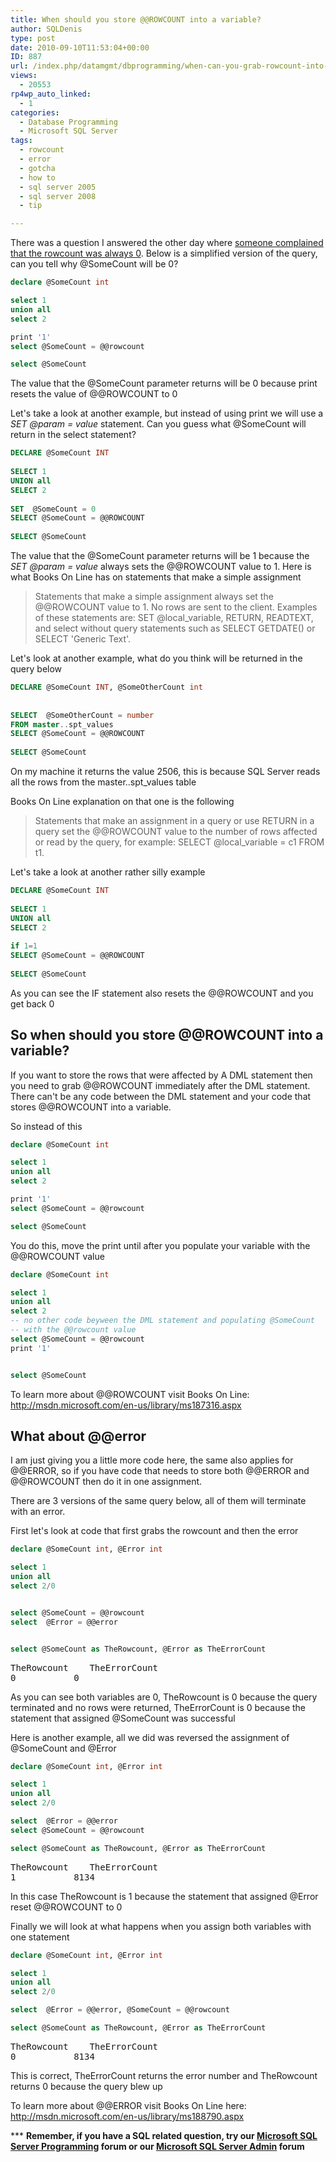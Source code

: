 ```yaml
---
title: When should you store @@ROWCOUNT into a variable?
author: SQLDenis
type: post
date: 2010-09-10T11:53:04+00:00
ID: 887
url: /index.php/datamgmt/dbprogramming/when-can-you-grab-rowcount-into-a-variab/
views:
  - 20553
rp4wp_auto_linked:
  - 1
categories:
  - Database Programming
  - Microsoft SQL Server
tags:
  - rowcount
  - error
  - gotcha
  - how to
  - sql server 2005
  - sql server 2008
  - tip

---
```

There was a question I answered the other day where [someone complained that the rowcount was always 0][1]. Below is a simplified version of the query, can you tell why @SomeCount will be 0?

```sql
declare @SomeCount int

select 1
union all
select 2

print '1'
select @SomeCount = @@rowcount 

select @SomeCount 
```

The value that the @SomeCount parameter returns will be 0 because print resets the value of @@ROWCOUNT to 0

Let's take a look at another example, but instead of using print we will use a _SET @param = value_ statement. Can you guess what @SomeCount will return in the select statement?

```sql
DECLARE @SomeCount INT
 
SELECT 1
UNION all
SELECT 2
 
SET  @SomeCount = 0
SELECT @SomeCount = @@ROWCOUNT
 
SELECT @SomeCount
```

The value that the @SomeCount parameter returns will be 1 because the _SET @param = value_ always sets the @@ROWCOUNT value to 1. Here is what Books On Line has on statements that make a simple assignment 

> Statements that make a simple assignment always set the @@ROWCOUNT value to 1. No rows are sent to the client. Examples of these statements are: SET @local_variable, RETURN, READTEXT, and select without query statements such as SELECT GETDATE() or SELECT 'Generic Text'.

Let's look at another example, what do you think will be returned in the query below

```sql
DECLARE @SomeCount INT, @SomeOtherCount int
 
 
SELECT  @SomeOtherCount = number 
FROM master..spt_values
SELECT @SomeCount = @@ROWCOUNT
 
SELECT @SomeCount
```

On my machine it returns the value 2506, this is because SQL Server reads all the rows from the master..spt_values table

Books On Line explanation on that one is the following

> Statements that make an assignment in a query or use RETURN in a query set the @@ROWCOUNT value to the number of rows affected or read by the query, for example: SELECT @local_variable = c1 FROM t1. 

Let's take a look at another rather silly example

```sql
DECLARE @SomeCount INT
 
SELECT 1
UNION all
SELECT 2
 
if 1=1
SELECT @SomeCount = @@ROWCOUNT
 
SELECT @SomeCount
```

As you can see the IF statement also resets the @@ROWCOUNT and you get back 0

## So when should you store @@ROWCOUNT into a variable?

If you want to store the rows that were affected by A DML statement then you need to grab @@ROWCOUNT immediately after the DML statement. There can't be any code between the DML statement and your code that stores @@ROWCOUNT into a variable.

So instead of this

```sql
declare @SomeCount int

select 1
union all
select 2

print '1'
select @SomeCount = @@rowcount 

select @SomeCount 
```

You do this, move the print until after you populate your variable with the @@ROWCOUNT value

```sql
declare @SomeCount int

select 1
union all
select 2
-- no other code beyween the DML statement and populating @SomeCount 
-- with the @@rowcount value
select @SomeCount = @@rowcount 
print '1'


select @SomeCount 
```

To learn more about @@ROWCOUNT visit Books On Line: http://msdn.microsoft.com/en-us/library/ms187316.aspx

## What about @@error

I am just giving you a little more code here, the same also applies for @@ERROR, so if you have code that needs to store both @@ERROR and @@ROWCOUNT then do it in one assignment.

There are 3 versions of the same query below, all of them will terminate with an error.
  
First let's look at code that first grabs the rowcount and then the error

```sql
declare @SomeCount int, @Error int

select 1
union all
select 2/0


select @SomeCount = @@rowcount 
select  @Error = @@error


select @SomeCount as TheRowcount, @Error as TheErrorCount
```

<pre>TheRowcount	TheErrorCount
0	        0</pre>

As you can see both variables are 0, TheRowcount is 0 because the query terminated and no rows were returned, TheErrorCount is 0 because the statement that assigned @SomeCount was successful 

Here is another example, all we did was reversed the assignment of @SomeCount and @Error

```sql
declare @SomeCount int, @Error int

select 1
union all
select 2/0

select  @Error = @@error
select @SomeCount = @@rowcount 

select @SomeCount as TheRowcount, @Error as TheErrorCount
```

<pre>TheRowcount	TheErrorCount
1	        8134</pre>

In this case TheRowcount is 1 because the statement that assigned @Error reset @@ROWCOUNT to 0

Finally we will look at what happens when you assign both variables with one statement

```sql
declare @SomeCount int, @Error int

select 1
union all
select 2/0

select  @Error = @@error, @SomeCount = @@rowcount 

select @SomeCount as TheRowcount, @Error as TheErrorCount
```

<pre>TheRowcount	TheErrorCount
0	        8134
</pre>

This is correct, TheErrorCount returns the error number and TheRowcount returns 0 because the query blew up

To learn more about @@ERROR visit Books On Line here: http://msdn.microsoft.com/en-us/library/ms188790.aspx

\*** **Remember, if you have a SQL related question, try our [Microsoft SQL Server Programming][2] forum or our [Microsoft SQL Server Admin][3] forum**<ins></ins>

 [1]: http://stackoverflow.com/questions/3575860/sql-why-cant-i-get-the-rowcount-value
 [2]: http://forum.lessthandot.com/viewforum.php?f=17
 [3]: http://forum.lessthandot.com/viewforum.php?f=22